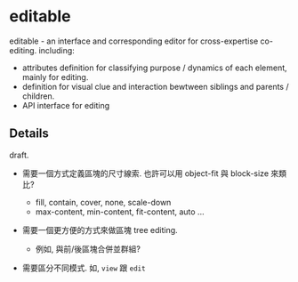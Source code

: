 # editable

editable - an interface and corresponding editor for cross-expertise co-editing. including:

 - attributes definition for classifying purpose / dynamics of each element, mainly for editing.
 - definition for visual clue and interaction bewtween siblings and parents / children.
 - API interface for editing


## Details

draft.

 * 需要一個方式定義區塊的尺寸線索. 也許可以用 object-fit 與 block-size 來類比?
   - fill, contain, cover, none, scale-down 
   - max-content, min-content, fit-content, auto ...

 * 需要一個更方便的方式來做區塊 tree editing.
   - 例如, 與前/後區塊合併並群組?

 * 需要區分不同模式. 如, `view` 跟 `edit`
